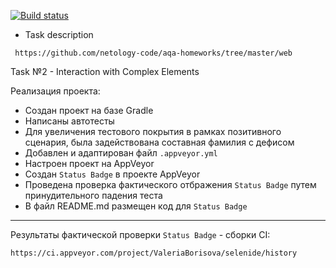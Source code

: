 [![Build status](https://ci.appveyor.com/api/projects/status/6dkp3voo2msasm66?svg=true)](https://ci.appveyor.com/project/ValeriaBorisova/selenide)


* Task description 

``` https://github.com/netology-code/aqa-homeworks/tree/master/web```

Task №2 - Interaction with Complex Elements

Реализация проекта:
* Создан проект на базе Gradle 
* Написаны автотесты 
* Для увеличения тестового покрытия в рамках позитивного сценария, была задействована составная фамилия с дефисом
* Добавлен и адаптирован файл ```.appveyor.yml```
* Настроен проект на AppVeyor
* Создан ```Status Badge``` в проекте AppVeyor
* Проведена проверка фактического отбражения ```Status Badge``` путем принудительного падения теста
* В файл README.md размещен код для ```Status Badge```

___________________________________

Результаты фактической проверки ```Status Badge``` - сборки CI:

```https://ci.appveyor.com/project/ValeriaBorisova/selenide/history```
